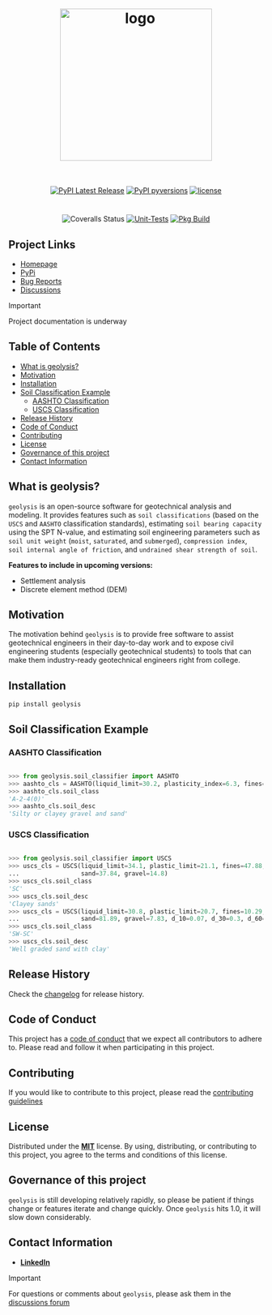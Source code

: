 [code_of_conduct_url]: https://github.com/patrickboateng/geolysis/blob/main/CODE_OF_CONDUCT.md/
[contributing_url]: https://github.com/patrickboateng/geolysis/blob/main/docs/CONTRIBUTING.md#how-to-contribute
[changelog_url]: https://github.com/patrickboateng/geolysis/blob/main/CHANGELOG.md
[license_url]: https://github.com/patrickboateng/geolysis/blob/main/LICENSE.txt

<h1 align="center">
<img src="https://raw.githubusercontent.com/patrickboateng/geolysis/main/docs/source/_static/geolysis_logo.png" alt="logo" width="300">
</h1><br>

<div align="center">

[![PyPI Latest Release](https://img.shields.io/pypi/v/geolysis?style=flat&logo=pypi)](https://pypi.org/project/geolysis/)
[![PyPI pyversions](https://img.shields.io/pypi/pyversions/geolysis.svg?logo=python&style=flat)](https://pypi.python.org/pypi/geolysis/)
[![license](https://img.shields.io/pypi/l/geolysis?style=flat&logo=opensourceinitiative)](https://opensource.org/license/mit/)

#

![Coveralls Status](https://img.shields.io/coverallsCoverage/github/patrickboateng/geolysis?logo=coveralls)
[![Unit-Tests](https://github.com/patrickboateng/geolysis/actions/workflows/unit-tests.yml/badge.svg)](https://github.com/patrickboateng/geolysis/actions/workflows/unit-tests.yml)
[![Pkg Build](https://github.com/patrickboateng/geolysis/actions/workflows/pkg_build.yml/badge.svg)](https://github.com/patrickboateng/geolysis/actions/workflows/pkg_build.yml)

</div>

## Project Links

<!-- - [Documentation](/docs) -->

- [Homepage](https://github.com/patrickboateng/geolysis)
- [PyPi](https://pypi.org/project/geolysis/)
- [Bug Reports](https://github.com/patrickboateng/geolysis/issues)
- [Discussions](https://github.com/patrickboateng/geolysis/discussions)

> [!IMPORTANT]
> Project documentation is underway

## Table of Contents

- [What is geolysis?](#what-is-geolysis)
- [Motivation](#motivation)
- [Installation](#installation)
- [Soil Classification Example](#soil-classification-example)
  - [AASHTO Classification](#aashto-classification)
  - [USCS Classification](#uscs-classification)
- [Release History](#release-history)
- [Code of Conduct](#code-of-conduct)
- [Contributing](#contributing)
- [License](#license)
- [Governance of this project](#governance-of-this-project)
- [Contact Information](#contact-information)

## What is geolysis?

`geolysis` is an open-source software for geotechnical analysis
and modeling. It provides features such as `soil classifications`
(based on the `USCS` and `AASHTO` classification standards),
estimating `soil bearing capacity` using the SPT N-value, and
estimating soil engineering parameters such as `soil unit weight`
(`moist`, `saturated`, and `submerged`), `compression index`,
`soil internal angle of friction`, and `undrained shear strength of soil`.

**Features to include in upcoming versions:**

- Settlement analysis
- Discrete element method (DEM)

## Motivation

The motivation behind `geolysis` is to provide free software
to assist geotechnical engineers in their day-to-day work and
to expose civil engineering students (especially geotechnical
students) to tools that can make them industry-ready geotechnical
engineers right from college.

## Installation

```shell
pip install geolysis
```

## Soil Classification Example

### AASHTO Classification

```python

>>> from geolysis.soil_classifier import AASHTO
>>> aashto_cls = AASHTO(liquid_limit=30.2, plasticity_index=6.3, fines=11.18)
>>> aashto_cls.soil_class
'A-2-4(0)'
>>> aashto_cls.soil_desc
'Silty or clayey gravel and sand'

```

### USCS Classification

```python

>>> from geolysis.soil_classifier import USCS
>>> uscs_cls = USCS(liquid_limit=34.1, plastic_limit=21.1, fines=47.88,
...                 sand=37.84, gravel=14.8)
>>> uscs_cls.soil_class
'SC'
>>> uscs_cls.soil_desc
'Clayey sands'
>>> uscs_cls = USCS(liquid_limit=30.8, plastic_limit=20.7, fines=10.29,
...                 sand=81.89, gravel=7.83, d_10=0.07, d_30=0.3, d_60=0.8)
>>> uscs_cls.soil_class
'SW-SC'
>>> uscs_cls.soil_desc
'Well graded sand with clay'

```

## Release History

Check the [changelog][changelog_url] for release history.

## Code of Conduct

This project has a [code of conduct][code_of_conduct_url] that
we expect all contributors to adhere to. Please read and follow
it when participating in this project.

## Contributing

If you would like to contribute to this project, please read
the [contributing guidelines][contributing_url]

## License

Distributed under the [**MIT**][license_url] license. By using,
distributing, or contributing to this project, you agree to the
terms and conditions of this license.

## Governance of this project

`geolysis` is still developing relatively rapidly, so please be
patient if things change or features iterate and change quickly.
Once `geolysis` hits 1.0, it will slow down considerably.

## Contact Information

- [**LinkedIn**](https://linkedin.com/in/patrickboateng/)

> [!IMPORTANT]
> For questions or comments about `geolysis`, please ask them in the
> [discussions forum](https://github.com/patrickboateng/geolysis/discussions)
